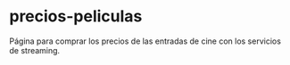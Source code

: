 # precios-peliculas
Página para comprar los precios de las entradas de cine con los servicios de streaming.
